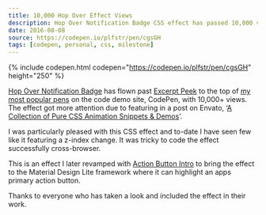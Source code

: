```yaml
---
title: 10,000 Hop Over Effect Views
description: Hop Over Notification Badge CSS effect has passed 10,000 views over on code demo site, CodePen
date: 2016-08-08
source: https://codepen.io/plfstr/pen/cgsGH
tags: [codepen, personal, css, milestone]
---
```

{% include codepen.html codepen="https://codepen.io/plfstr/pen/cgsGH" height="250" %}

[Hop Over Notification Badge](/blog/hop-over-navigation/) has flown past [Excerpt Peek](/blog/excerpt-peek/) to the top of [my most popular pens](https://codepen.io/plfstr/pens/popular) on the code demo site, CodePen, with 10,000+ views. The effect got more attention due to featuring in a post on Envato, ‘[A Collection of Pure CSS Animation Snippets & Demos](http://marketblog.envato.com/inspirations/pure-css-animation-snippets/)’.

I was particularly pleased with this CSS effect and to-date I have seen few like it featuring a z-index change. It was tricky to code the effect successfully cross-browser. 

This is an effect I later revamped with [Action Button Intro](/blog/action-button-intro/) to bring the effect to the Material Design Lite framework where it can highlight an apps primary action button.

Thanks to everyone who has taken a look and included the effect in their work.